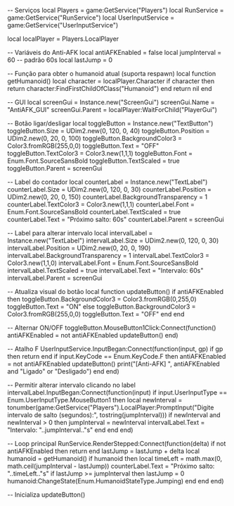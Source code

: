 -- Serviços
local Players = game:GetService("Players")
local RunService = game:GetService("RunService")
local UserInputService = game:GetService("UserInputService")

local localPlayer = Players.LocalPlayer

-- Variáveis do Anti-AFK
local antiAFKEnabled = false
local jumpInterval = 60 -- padrão 60s
local lastJump = 0

-- Função para obter o humanoid atual (suporta respawn)
local function getHumanoid()
    local character = localPlayer.Character
    if character then
        return character:FindFirstChildOfClass("Humanoid")
    end
    return nil
end

-- GUI
local screenGui = Instance.new("ScreenGui")
screenGui.Name = "AntiAFK_GUI"
screenGui.Parent = localPlayer:WaitForChild("PlayerGui")

-- Botão ligar/desligar
local toggleButton = Instance.new("TextButton")
toggleButton.Size = UDim2.new(0, 120, 0, 40)
toggleButton.Position = UDim2.new(0, 20, 0, 100)
toggleButton.BackgroundColor3 = Color3.fromRGB(255,0,0)
toggleButton.Text = "OFF"
toggleButton.TextColor3 = Color3.new(1,1,1)
toggleButton.Font = Enum.Font.SourceSansBold
toggleButton.TextScaled = true
toggleButton.Parent = screenGui

-- Label do contador
local counterLabel = Instance.new("TextLabel")
counterLabel.Size = UDim2.new(0, 120, 0, 30)
counterLabel.Position = UDim2.new(0, 20, 0, 150)
counterLabel.BackgroundTransparency = 1
counterLabel.TextColor3 = Color3.new(1,1,1)
counterLabel.Font = Enum.Font.SourceSansBold
counterLabel.TextScaled = true
counterLabel.Text = "Próximo salto: 60s"
counterLabel.Parent = screenGui

-- Label para alterar intervalo
local intervalLabel = Instance.new("TextLabel")
intervalLabel.Size = UDim2.new(0, 120, 0, 30)
intervalLabel.Position = UDim2.new(0, 20, 0, 190)
intervalLabel.BackgroundTransparency = 1
intervalLabel.TextColor3 = Color3.new(1,1,0)
intervalLabel.Font = Enum.Font.SourceSansBold
intervalLabel.TextScaled = true
intervalLabel.Text = "Intervalo: 60s"
intervalLabel.Parent = screenGui

-- Atualiza visual do botão
local function updateButton()
    if antiAFKEnabled then
        toggleButton.BackgroundColor3 = Color3.fromRGB(0,255,0)
        toggleButton.Text = "ON"
    else
        toggleButton.BackgroundColor3 = Color3.fromRGB(255,0,0)
        toggleButton.Text = "OFF"
    end
end

-- Alternar ON/OFF
toggleButton.MouseButton1Click:Connect(function()
    antiAFKEnabled = not antiAFKEnabled
    updateButton()
end)

-- Atalho F
UserInputService.InputBegan:Connect(function(input, gp)
    if gp then return end
    if input.KeyCode == Enum.KeyCode.F then
        antiAFKEnabled = not antiAFKEnabled
        updateButton()
        print("[Anti-AFK] ", antiAFKEnabled and "Ligado" or "Desligado")
    end
end)

-- Permitir alterar intervalo clicando no label
intervalLabel.InputBegan:Connect(function(input)
    if input.UserInputType == Enum.UserInputType.MouseButton1 then
        local newInterval = tonumber(game:GetService("Players").LocalPlayer:PromptInput("Digite intervalo de salto (segundos):", tostring(jumpInterval)))
        if newInterval and newInterval > 0 then
            jumpInterval = newInterval
            intervalLabel.Text = "Intervalo: "..jumpInterval.."s"
        end
    end
end)

-- Loop principal
RunService.RenderStepped:Connect(function(delta)
    if not antiAFKEnabled then return end
    lastJump = lastJump + delta
    local humanoid = getHumanoid()
    if humanoid then
        local timeLeft = math.max(0, math.ceil(jumpInterval - lastJump))
        counterLabel.Text = "Próximo salto: "..timeLeft.."s"
        if lastJump >= jumpInterval then
            lastJump = 0
            humanoid:ChangeState(Enum.HumanoidStateType.Jumping)
        end
    end
end)

-- Inicializa
updateButton()
